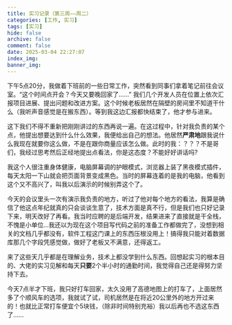 ```yaml
---
title: 实习记录（第三周——周二）
categories: [工作, 实习]
tags: [实习]
hide: false
archive: false
comment: false
date: 2025-03-04 22:27:07
index_img:
banner_img:
---
```


<!-- more -->

  下午5点20分，我做着下班前的一些日常工作，突然看到同事们拿着笔记前往会议室。“这个时间点开会？今天又要晚回家了……”
我们几个开发人员在位置上依次汇报项目进展、提出问题和改进方案。这个时候老板居然在隔壁的房间里不知道干什么（我听声音感觉是在搬东西）。等到我这边汇报都快结束了，他才参与进来。

  这下我们不得不重新把刚刚讲过的东西再说一遍。在这过程中，针对我负责的某个点，他提出想要达到什么什么效果，我便给出自己的想法。他居然<b>严肃地</b>跟我说什么我现在就要你这么做，不是在跟你商量应该怎么做。此时的我：？？？不是哥们，我经过思考然后正经地提出点看法，你是这态度？不能好好讲话吗?

  我这个人很注重身体健康，电脑屏幕调的护眼模式，浏览器上装了黑夜模式插件，每天太阳一下山就会把页面背景变成黑色。当时的屏幕连着的是我的电脑，他看到这个又不高兴了，叫我以后演示的时候别弄这个了。

  今天的会议里头一次有演示我负责的地方，听过了他对每个地方的看法，我算是确信了他这点年纪就真的只会谈谈生意了，技术方面是真不行，但是我们也只好记录下来，明天改好了再看。我当时应聘的是后端开发，结果进来了直接就是干全栈，不愧是小单位...我还以为现在这个项目写代码之前的准备工作都做完了，没想到相关的文档几乎都没有，软件工程这门课上的东西压根没用上！搞得我只能对着数据库那几个字段凭感觉做，做好了老板又不满意，还得返工。

  来了这些天几乎都是在理解业务，技术上都没学到什么东西。回想起实习的根本目的、大佬的实习见解和每天<b>只要</b>2个半小时的通勤时间，我觉得自己还是得努力坚持下去。

  今天7点半才下班，我只好打车回家，太久没用了高德地图上的打车了，上面居然多了个顺风车的选项，我就试了试，司机居然是在将近20公里外的地方开过来的！也就比正常打车便宜个5块钱，（除非时间特别充裕）我以后再也不选这东西了……